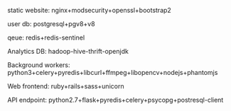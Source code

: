 static website: nginx+modsecurity+openssl+bootstrap2

user db: postgresql+pgv8+v8

qeue: redis+redis-sentinel

Analytics DB: hadoop-hive-thrift-openjdk

Background workers: python3+celery+pyredis+libcurl+ffmpeg+libopencv+nodejs+phantomjs

Web frontend: ruby+rails+sass+unicorn

API endpoint: python2.7+flask+pyredis+celery+psycopg+postresql-client

